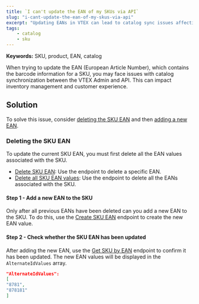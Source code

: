 ```yaml
---
title: `I can't update the EAN of my SKUs via API`
slug: "i-cant-update-the-ean-of-my-skus-via-api"
excerpt: "Updating EANs in VTEX can lead to catalog sync issues affecting inventory."
tags:
    - catalog
    - sku
---
```


**Keywords:** SKU, product, EAN, catalog

When trying to update the EAN (European Article Number), which contains the barcode information for a SKU, you may face issues with catalog synchronization between the VTEX Admin and API. This can impact inventory management and customer experience.

## Solution

To solve this issue, consider [deleting the SKU EAN](#deleting-the-sku-ean) and then [adding a new EAN](#step-1---add-a-new-ean-to-the-sku).

### Deleting the SKU EAN

To update the current SKU EAN, you must first delete all the EAN values associated with the SKU.

- [Delete SKU EAN](https://developers.vtex.com/docs/api-reference/catalog-api#delete-/api/catalog/pvt/stockkeepingunit/-skuId-/ean/-ean-): Use the endpoint to delete a specific EAN.
- [Delete all SKU EAN values](https://developers.vtex.com/docs/api-reference/catalog-api#delete-/api/catalog/pvt/stockkeepingunit/-skuId-/ean): Use the endpoint to delete all the EANs associated with the SKU.

#### Step 1 - Add a new EAN to the SKU

Only after all previous EANs have been deleted can you add a new EAN to the SKU. To do this, use the [Create SKU EAN](https://developers.vtex.com/docs/api-reference/catalog-api#post-/api/catalog/pvt/stockkeepingunit/-skuId-/ean/-ean-) endpoint to create the new EAN value.

#### Step 2 - Check whether the SKU EAN has been updated

After adding the new EAN, use the [Get SKU by EAN](https://developers.vtex.com/docs/api-reference/catalog-api#get-/api/catalog_system/pvt/sku/stockkeepingunitbyean/-ean-) endpoint to confirm it has been updated. The new EAN values will be displayed in the `AlternateIdValues` array.

```json
"AlternateIdValues":
[
"8781",
"878181"
]
```
